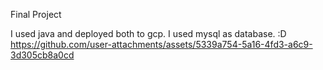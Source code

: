 Final Project 

I used java and deployed both to gcp. I used mysql as database. :D
https://github.com/user-attachments/assets/5339a754-5a16-4fd3-a6c9-3d305cb8a0cd

